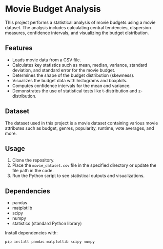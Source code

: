 # Movie Budget Analysis

This project performs a statistical analysis of movie budgets using a movie dataset. The analysis includes calculating central tendencies, dispersion measures, confidence intervals, and visualizing the budget distribution.

## Features

- Loads movie data from a CSV file.
- Calculates key statistics such as mean, median, variance, standard deviation, and standard error for the movie budget.
- Determines the shape of the budget distribution (skewness).
- Visualizes the budget data with histograms and boxplots.
- Computes confidence intervals for the mean and variance.
- Demonstrates the use of statistical tests like t-distribution and z-distribution.

## Dataset

The dataset used in this project is a movie dataset containing various movie attributes such as budget, genres, popularity, runtime, vote averages, and more.

## Usage

1. Clone the repository.
2. Place the `movie_dataset.csv` file in the specified directory or update the file path in the code.
3. Run the Python script to see statistical outputs and visualizations.

## Dependencies

- pandas
- matplotlib
- scipy
- numpy
- statistics (standard Python library)

Install dependencies with:

```bash
pip install pandas matplotlib scipy numpy
```

